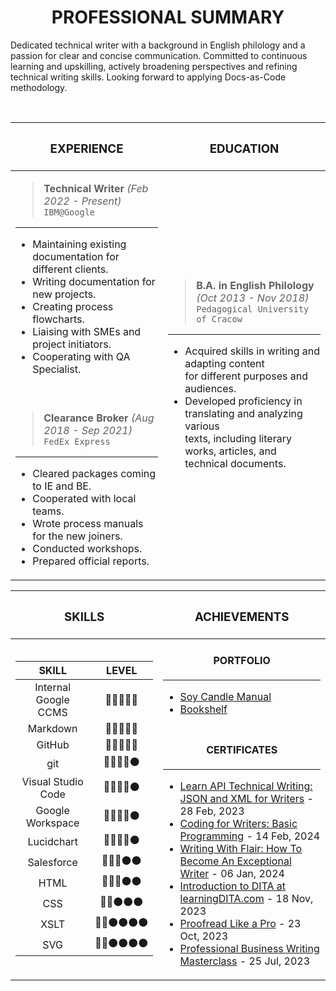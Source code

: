 <h1 align="center"> PROFESSIONAL SUMMARY </h1>
Dedicated technical writer with a background in English philology and a passion for clear and concise communication. Committed to continuous learning and upskilling, actively broadening perspectives and refining technical writing skills. Looking forward to applying Docs-as-Code methodology.

<br><table>
    <thead>
        <tr>
            <th> <h3 align="center"> EXPERIENCE </h3> </th>
            <th> <h3 align="center"> EDUCATION </h3> </th>
        </tr>
    </thead>
    <tbody>
        <tr>
            <td>
>**Technical Writer** *(Feb 2022 - Present)*<br>
`IBM@Google`
<hr>

- Maintaining existing documentation for different clients.
- ﻿Writing documentation for new projects.
- Creating process flowcharts.
- Liaising with SMEs and project initiators. 
- Cooperating with QA Specialist.</td>
            <td rowspan=2>
>**B.A. in English Philology** *(Oct 2013 - Nov 2018)*<br>
`Pedagogical University of Cracow`
<hr>

- Acquired skills in writing and adapting content <br> for different purposes and audiences.
- Developed proficiency in translating and analyzing various <br> texts, including literary works, articles, and technical documents.</td>
        </tr>
        <tr>
            <td><br>
              
>**Clearance Broker** *(Aug 2018 - Sep 2021)*<br>
`FedEx Express`
<hr>

- Cleared packages coming to IE and BE.
- Cooperated with local teams.
- Wrote process manuals for the new joiners.
- Conducted workshops.
- Prepared official reports.</td>
        </tr>
    </tbody>
</table>

<table>
  <thead>
<tr>
  <th>
    <h3 align="center"> SKILLS </h3></th>
  <th><h3 align="center"> ACHIEVEMENTS </h3></th></tr></thead>

  <tbody>
    <tr>
      <td rowspan=2>

|SKILL|LEVEL|
|:---:|:---:|
|Internal Google CCMS|🔴🔴🔴🔴🔴|
|Markdown|🔴🔴🔴🔴🔴|
|GitHub|🔴🔴🔴🔴🔴|
|git|🔴🔴🔴🔴⚫|
|Visual Studio Code|🔴🔴🔴🔴⚫|
|Google Workspace|🔴🔴🔴🔴⚫|
|Lucidchart|🔴🔴🔴🔴⚫|
|Salesforce|🔴🔴🔴⚫⚫|
|HTML|🔴🔴🔴⚫⚫|
|CSS|🔴🔴⚫⚫⚫|
|XSLT| 🔴🔴⚫⚫⚫⚫|
|SVG| 🔴🔴⚫⚫⚫⚫|

</td>
<td>
<h4 align="center"> PORTFOLIO </h3>
<hr>
  
- [Soy Candle Manual](https://github.com/jaroszsebastian/soy-candle-manual)
- [Bookshelf](https://jaroszsebastian.github.io/bookshelf/)
</td>
<tr><td>
<h4 align="center"> CERTIFICATES </h3>
<hr>

- [Learn API Technical Writing: JSON and XML for Writers](https://github.com/jaroszsebastian/certificates/blob/main/Learn-API-Technical-Writing-JSON-and-XML-for-Writers.jpg) - 28 Feb, 2023
- [Coding for Writers: Basic Programming](https://github.com/jaroszsebastian/certificates/blob/main/Coding-for-Writers-Basic-Programming.jpg) - 14 Feb, 2024
- [Writing With Flair: How To Become An Exceptional Writer](https://github.com/jaroszsebastian/certificates/blob/main/Writing-With-Flair-How-To-Be-An-Exceptional-Writer.jpg) - 06 Jan, 2024
- [Introduction to DITA at learningDITA.com](https://github.com/jaroszsebastian/certificates/blob/main/Introduction-to-DITA.pdf) - 18 Nov, 2023
- [Proofread Like a Pro](https://github.com/jaroszsebastian/certificates/blob/main/Proofread-Like-a-Pro.jpg) - 23 Oct, 2023 
- [Professional Business Writing Masterclass](https://github.com/jaroszsebastian/certificates/blob/main/Professional-Business-Writing-Masterclass.jpg) - 25 Jul, 2023
</td></tr></tbody></table>
